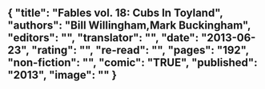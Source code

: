{
 "title": "Fables vol. 18: Cubs In Toyland",
 "authors": "Bill Willingham,Mark Buckingham",
 "editors": "",
 "translator": "",
 "date": "2013-06-23",
 "rating": "",
 "re-read": "",
 "pages": "192",
 "non-fiction": "",
 "comic": "TRUE",
 "published": "2013",
 "image": ""
}
---

